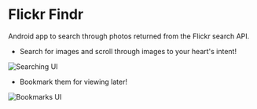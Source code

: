 # Flickr Findr
Android app to search through photos returned from the Flickr search API.

* Search for images and scroll through images to your heart's intent!  

![Searching UI](https://live.staticflickr.com/65535/49136159306_0b6ca982b2_c.jpg)

* Bookmark them for viewing later!  

![Bookmarks UI](https://live.staticflickr.com/65535/49136159391_719d14fbff_c.jpg)


